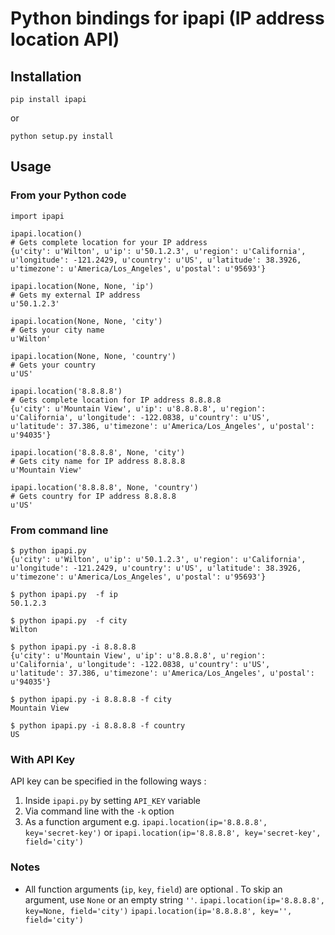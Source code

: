 
# Python bindings for ipapi (IP address location API)

## Installation

```
pip install ipapi
```
or

```
python setup.py install
```

## Usage

### From your Python code

```
import ipapi

ipapi.location()
# Gets complete location for your IP address
{u'city': u'Wilton', u'ip': u'50.1.2.3', u'region': u'California', u'longitude': -121.2429, u'country': u'US', u'latitude': 38.3926, u'timezone': u'America/Los_Angeles', u'postal': u'95693'}

ipapi.location(None, None, 'ip')
# Gets my external IP address
u'50.1.2.3'

ipapi.location(None, None, 'city')
# Gets your city name
u'Wilton'

ipapi.location(None, None, 'country')
# Gets your country
u'US'

ipapi.location('8.8.8.8')
# Gets complete location for IP address 8.8.8.8
{u'city': u'Mountain View', u'ip': u'8.8.8.8', u'region': u'California', u'longitude': -122.0838, u'country': u'US', u'latitude': 37.386, u'timezone': u'America/Los_Angeles', u'postal': u'94035'}

ipapi.location('8.8.8.8', None, 'city')
# Gets city name for IP address 8.8.8.8
u'Mountain View'

ipapi.location('8.8.8.8', None, 'country')
# Gets country for IP address 8.8.8.8
u'US'
```


### From command line
```
$ python ipapi.py 
{u'city': u'Wilton', u'ip': u'50.1.2.3', u'region': u'California', u'longitude': -121.2429, u'country': u'US', u'latitude': 38.3926, u'timezone': u'America/Los_Angeles', u'postal': u'95693'}

$ python ipapi.py  -f ip
50.1.2.3

$ python ipapi.py  -f city
Wilton

$ python ipapi.py -i 8.8.8.8
{u'city': u'Mountain View', u'ip': u'8.8.8.8', u'region': u'California', u'longitude': -122.0838, u'country': u'US', u'latitude': 37.386, u'timezone': u'America/Los_Angeles', u'postal': u'94035'}

$ python ipapi.py -i 8.8.8.8 -f city
Mountain View

$ python ipapi.py -i 8.8.8.8 -f country
US
```

### With API Key

API key can be specified in the following ways : 

1. Inside `ipapi.py` by setting `API_KEY` variable
2. Via command line with the `-k` option
3. As a function argument e.g. `ipapi.location(ip='8.8.8.8', key='secret-key')` or `ipapi.location(ip='8.8.8.8', key='secret-key', field='city')`

### Notes
- All function arguments (`ip`, `key`, `field`) are optional . To skip an argument, use `None` or an empty string `''`.
  `ipapi.location(ip='8.8.8.8', key=None, field='city')`
  `ipapi.location(ip='8.8.8.8', key='',   field='city')`    
